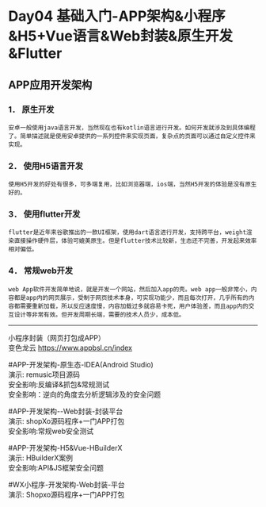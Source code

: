 Day04 基础入门-APP架构&小程序&H5+Vue语言&Web封装&原生开发&Flutter
=
APP应用开发架构
-
### 1．	原生开发  
    安卓一般使用java语言开发，当然现在也有kotlin语言进行开发。如何开发就涉及到具体编程了。简单描述就是使用安卓提供的一系列控件来实现页面，复杂点的页面可以通过自定义控件来实现。  
### 2．	使用H5语言开发  
    使用H5开发的好处有很多，可多端复用，比如浏览器端，ios端，当然H5开发的体验是没有原生好的。  
### 3．	使用flutter开发  
    flutter是近年来谷歌推出的一款UI框架，使用dart语言进行开发，支持跨平台，weight渲染直接操作硬件层，体验可媲美原生。但是flutter技术比较新，生态还不完善，开发起来效率相对偏低。  
### 4．	常规web开发  
    web App软件开发简单地说，就是开发一个网站，然后加入app的壳。web app一般非常小，内容都是app内的网页展示，受制于网页技术本身，可实现功能少，而且每次打开，几乎所有的内容都需要重新加载，所以反应速度慢，内容加载过多就容易卡死，用户体验差，而且app内的交互设计等非常有效。但开发周期长端，需要的技术人员少，成本低。  
***

小程序封装（网页打包成APP）  
变色龙云 <https://www.appbsl.cn/index>

#APP-开发架构-原生态-IDEA(Android Studio)  
演示: remusic项目源码  
安全影响:反编译&抓包&常规测试  
安全影响：逆向的角度去分析逻辑涉及的安全问题  

#APP-开发架构--Web封装-封装平台  
演示: shopXo源码程序+一门APP打包  
安全影响:常规web安全测试  

#APP-开发架构-H5&Vue-HBuilderX  
演示: HBuilderX案例  
安全影响:API&JS框架安全问题  

#WX小程序-开发架构-Web封装-平台  
演示: Shopxo源码程序+一门APP打包   

